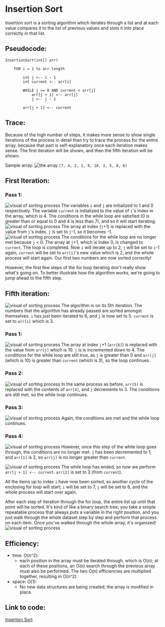 # Insertion Sort

Insertion sort is a sorting algorithm which iterates through a list and at each value compares it to the list of previous values and slots it into place correctly in that list.

## Pseudocode:

```
InsertionSort(int[] arr)

    FOR i = 1 to arr.length

        int j <-- i - 1
        int current <-- arr[i]

        WHILE j >= 0 AND current < arr[j]
            arr[j + 1] <-- arr[j]
            j <-- j - 1

        arr[j + 1] <-- current
```

## Trace:

Because of the high number of steps, it makes more sense to show single iterations of the process in detail than try to trace the process for the entire array, because that part is self-explanatory once each iteration makes sense. The first iteration will be shown, and then the fifth iteration will be shown.

Sample array: ![the array](blog-images/1.png)
`[7, 4, 2, 1, 9, 10, 3, 5, 8, 6]`

## First Iteration:

### Pass 1:
![visual of sorting process](blog-images/2.png)
The variables `i` and `j` are initialized to 1 and 0 respectively. The variable `current` is initialized to the value of `i`'s index in the array, which is 4. The conditions in the while loop are satisfied (0 is greater than or equal to 0 and 4 is less than 7), and so it will start iterating.
![visual of sorting process](blog-images/2a.png)
The array at index (`j`+1) is replaced with the value from `j`'s index. `j` is set to `j`-1, so it becomes -1.
![visual of sorting process](blog-images/3.png)
The conditions for the while loop are no longer met because `j` < 0. The array at `j`+1, which is index 0, is changed to `current`.
The loop is completed. Now `i` will iterate up to 2, `j` will be set to `i`-1 again, `current` will be set to `arr[i]`'s new value which is 2, and the whole process will start again.
Our first two numbers are now sorted correctly!

However, the first few steps of the for loop iterating don't really show what's going on. To better illustrate how the algorithm works, we're going to jump ahead to the fifth step.

## Fifth iteration:
![visual of sorting process](blog-images/4.png)
The algorithm is on its 5th iteration. The numbers that the algorithm has already passed are sorted amongst themselves. `i` has just been iterated to 6, and `j` is now set to 5.
`current` is set to `arr[i]` which is 3.

### Pass 1:
![visual of sorting process](blog-images/5.png)
The array at index `j`+1 (`arr[6]`) is replaced with the value from `arr[j]` which is 10. `j` is is incremented down to 4. The conditions for the while loop are still true, as `j` is greater than 0 and `arr[j]` (which is 10) is greater than `current` (which is 3), so the loop continues.

### Pass 2:
![visual of sorting process](blog-images/6.png)
In the same process as before, `arr[5]` is replaced with the contents of `arr[4]`, and `j` decrements to 3. The conditions are still met, so the while loop continues.

### Pass 3:
![visual of sorting process](blog-images/7.png)
Again, the conditions are met and the while loop continues.

### Pass 4:
![visual of sorting process](blog-images/8.png)
However, once this step of the while loop goes through, the conditions are no longer met. `j` has been decremented to 1, and `arr[1]` is 2, so `arr[j]` is no longer greater than `current`.

![visual of sorting process](blog-images/10.png)
The while loop has ended, so now we perform `arr[j + 1] <-- current`. `arr[2]` is set to 3 (from `current`).

All the items up to index `i` have now been sorted, so another cycle of the enclosing for loop will start; `i` will be set to 7, `j` will be set to 6, and the whole process will start over again.

After each step of iteration through the for loop, the entire list up until that point will be sorted. It's kind of like a binary search tree; you take a simple repeatable process that always puts a variable in the right position, and you just walk through the whole dataset step by step and perform that process on each item. Once you've walked through the whole array, it's organized!
![visual of sorting process](blog-images/11.png)


## Efficiency:
* time: O(n^2):
  * each position in the array must be iterated through, which is O(n); at each of these positions, an O(n) search through the previous array must also be performed. The two O(n) efficiencies are multiplied together, resulting in O(n^2)
* space: O(1):
  * No new data structures are being created; the array is modified in place.


## Link to code:
[Insertion Sort](insertion_sort.py)
